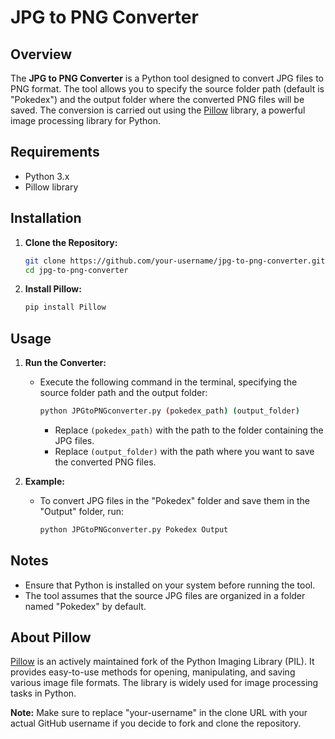 # JPG to PNG Converter

## Overview

The **JPG to PNG Converter** is a Python tool designed to convert JPG files to PNG format. The tool allows you to specify the source folder path (default is "Pokedex") and the output folder where the converted PNG files will be saved. The conversion is carried out using the [Pillow](https://pillow.readthedocs.io/en/stable/) library, a powerful image processing library for Python.

## Requirements

- Python 3.x
- Pillow library

## Installation

1. **Clone the Repository:**
   ```bash
   git clone https://github.com/your-username/jpg-to-png-converter.git
   cd jpg-to-png-converter
   ```

2. **Install Pillow:**
   ```bash
   pip install Pillow
   ```

## Usage

1. **Run the Converter:**
   - Execute the following command in the terminal, specifying the source folder path and the output folder:
     ```bash
     python JPGtoPNGconverter.py (pokedex_path) (output_folder)
     ```
     - Replace `(pokedex_path)` with the path to the folder containing the JPG files.
     - Replace `(output_folder)` with the path where you want to save the converted PNG files.

2. **Example:**
   - To convert JPG files in the "Pokedex" folder and save them in the "Output" folder, run:
     ```bash
     python JPGtoPNGconverter.py Pokedex Output
     ```

## Notes

- Ensure that Python is installed on your system before running the tool.
- The tool assumes that the source JPG files are organized in a folder named "Pokedex" by default.

## About Pillow

[Pillow](https://pillow.readthedocs.io/en/stable/) is an actively maintained fork of the Python Imaging Library (PIL). It provides easy-to-use methods for opening, manipulating, and saving various image file formats. The library is widely used for image processing tasks in Python.

**Note:** Make sure to replace "your-username" in the clone URL with your actual GitHub username if you decide to fork and clone the repository.
